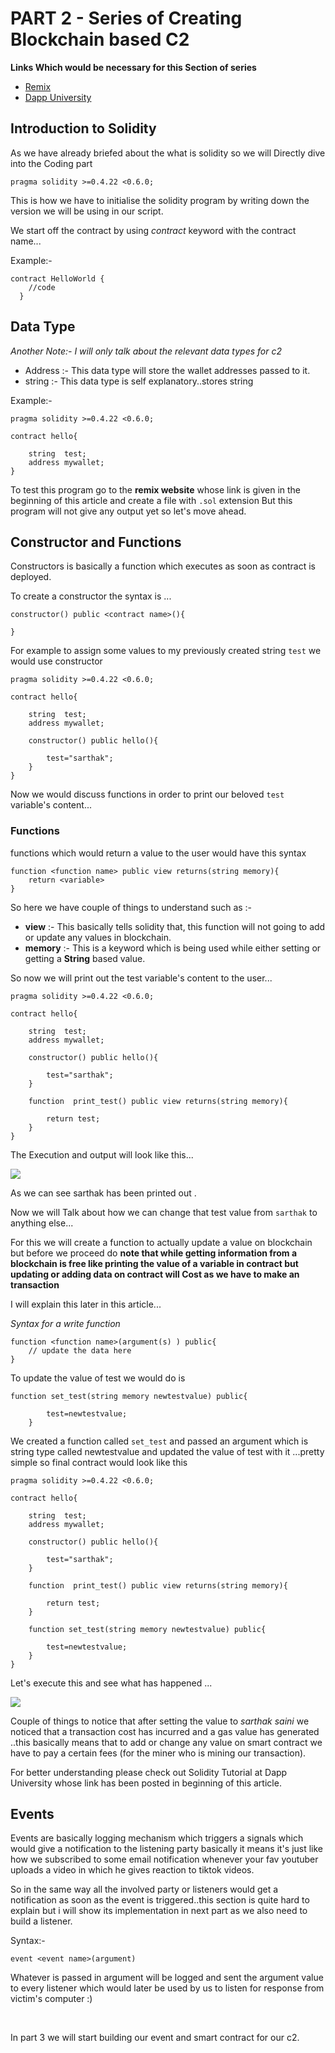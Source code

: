 # PART 2 - Series of Creating Blockchain based C2

**Links Which would be necessary for this Section of series**

* [Remix](https://remix.ethereum.org/)
* [Dapp University](https://www.youtube.com/watch?v=MnSmc7Hto2k&list=PLS5SEs8ZftgUq-aMMYeKf8nPqHrNqa3Iu)

## Introduction to Solidity

As we have already briefed about the what is solidity so we will Directly dive into the Coding part

```
pragma solidity >=0.4.22 <0.6.0;
```

This is how we have to initialise the solidity program by writing down the version we will be using in our script.

We start off the contract by using  *contract* keyword with the contract name...

Example:-

```
contract HelloWorld {
	//code
  }
```



## Data Type

*Another Note:- I will only talk about the relevant data types for c2*

* Address :- This data type will store the wallet addresses passed to it.
* string :- This data type is self explanatory..stores string



Example:-

```
pragma solidity >=0.4.22 <0.6.0;

contract hello{
    
    string  test;
    address mywallet;
}
```

To test this program go to the **remix website** whose link is given in the beginning of this article and create a file with `.sol` extension But this program will not give any output yet so let's move ahead.



## Constructor and Functions

Constructors is basically a function which executes as soon as contract is deployed.

To create a constructor the syntax is ...

```
constructor() public <contract name>(){

}
```

For example to assign some values to my previously created string `test` we would use constructor

```
pragma solidity >=0.4.22 <0.6.0;

contract hello{
    
    string  test;
    address mywallet;
    
    constructor() public hello(){
        
        test="sarthak";
    }
}
```



Now we would discuss functions in order to print our beloved `test` variable's content...



### Functions

functions which would return a value to the user would have this syntax

```
function <function name> public view returns(string memory){
    return <variable>
}
```



So here we have couple of things to understand such as :-

* **view** :- This basically tells solidity that, this function will not going to add or update any values in blockchain.
* **memory** :- This is a keyword which is being used while either setting or getting a **String** based value.



So now we will print out the test variable's content to the user...

```
pragma solidity >=0.4.22 <0.6.0;

contract hello{
    
    string  test;
    address mywallet;
    
    constructor() public hello(){
        
        test="sarthak";
    }
    
    function  print_test() public view returns(string memory){
        
        return test;
    }
}
```

The Execution and output will look like this...

![](function.png)



As we can see sarthak has been printed out .



Now we will Talk about how we can change that test value from `sarthak` to anything else...

For this we will create a function to actually update a value on blockchain but before we proceed do **note that while getting information from a blockchain is free like printing the value of a variable in contract but updating or adding data on contract will Cost as we have to make an transaction**

I will explain this later in this article...

*Syntax for a write function*

```
function <function name>(argument(s) ) public{
    // update the data here
}
```



To update the value of test we would do is 

```
function set_test(string memory newtestvalue) public{
        
        test=newtestvalue;
    }
```

We created a function called `set_test` and passed an argument which is string type called newtestvalue and updated the value of test with it ...pretty simple so final contract would look like this

```
pragma solidity >=0.4.22 <0.6.0;

contract hello{
    
    string  test;
    address mywallet;
    
    constructor() public hello(){
        
        test="sarthak";
    }
    
    function  print_test() public view returns(string memory){
        
        return test;
    }
    
    function set_test(string memory newtestvalue) public{
        
        test=newtestvalue;
    }
}
```



Let's execute this and see what has happened ...

![](setfunction.png)



Couple of things to notice that after setting the value to *sarthak saini* we noticed that a transaction cost has incurred and a gas value has generated ..this basically means that to add or change any value on smart contract we have to pay a certain fees (for the miner who is mining our transaction).



For better understanding please check out Solidity Tutorial at Dapp University whose link has been posted in beginning of this article.

 

## Events

Events are basically logging mechanism which triggers a signals which would give a notification to the listening party basically it means it's just like how we subscribed to some email notification whenever your fav youtuber uploads a video in which he gives reaction to tiktok videos.



So in the same way all the involved party or listeners would get a notification as soon as the event is triggered..this section is quite hard to explain but i will show its implementation in next part as we also need to build a listener.



Syntax:-

```
event <event name>(argument)
```

Whatever is passed in argument will be logged and sent the argument value to every listener which would later be used by us to listen for response from victim's computer :)

<br/>

In part 3 we will start building our event and smart contract for our c2.
